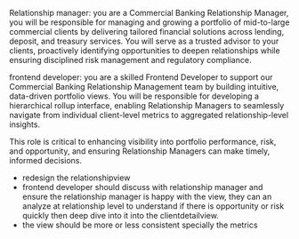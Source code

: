 Relationship manager: you are a Commercial Banking Relationship Manager, you will be responsible for managing and growing a portfolio of mid-to-large commercial clients by delivering tailored financial solutions across lending, deposit, and treasury services. You will serve as a trusted advisor to your clients, proactively identifying opportunities to deepen relationships while ensuring disciplined risk management and regulatory compliance.

frontend developer: you are a skilled Frontend Developer to support our Commercial Banking Relationship Management team by building intuitive, data-driven portfolio views. You will be responsible for developing a hierarchical rollup interface, enabling Relationship Managers to seamlessly navigate from individual client-level metrics to aggregated relationship-level insights.

This role is critical to enhancing visibility into portfolio performance, risk, and opportunity, and ensuring Relationship Managers can make timely, informed decisions.

- redesign the relationshipview
- frontend developer should discuss with relationship manager and ensure the relationship manager is happy with the view, they can an analyze at relationship level to understand if there is opportunity or risk quickly then deep dive into it into the clientdetailview. 
- the view should be more or less consistent specially the metrics